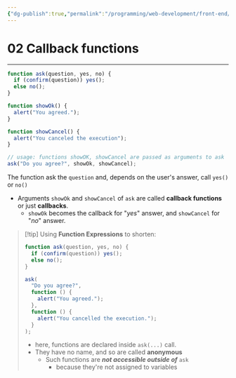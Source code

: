 ```yaml
---
{"dg-publish":true,"permalink":"/programming/web-development/front-end/javascript-vanilla/01-basics/12-functions/08-callback-functions/","tags":["programming","webdevelopment","frontend","JavaScript"]}
---
```



# 02 Callback functions

---

```javascript
function ask(question, yes, no) {
  if (confirm(question)) yes();
  else no();
}

function showOk() {
  alert("You agreed.");
}

function showCancel() {
  alert("You canceled the execution");
}

// usage: functions showOK, showCancel are passed as arguments to ask
ask("Do you agree?", showOk, showCancel);
```

The function ask the `question` and, depends on the user's answer, call `yes()` or `no()`

- Arguments `showOk` and `showCancel` of `ask` are called **callback functions** or just **callbacks**.
  - `showOk` becomes the callback for "_yes_" answer, and `showCancel` for "_no_" answer.

> [!tip] Using **Function Expressions** to shorten:
>
> ```javascript
> function ask(question, yes, no) {
>   if (confirm(question)) yes();
>   else no();
> }
>
> ask(
>   "Do you agree?",
>   function () {
>     alert("You agreed.");
>   },
>   function () {
>     alert("You cancelled the execution.");
>   }
> );
> ```
>
> - here, functions are declared inside `ask(...)` call.
> - They have no name, and so are called **anonymous**
>   - Such functions are **_not accessible outside of_** `ask`
>     - because they're not assigned to variables
